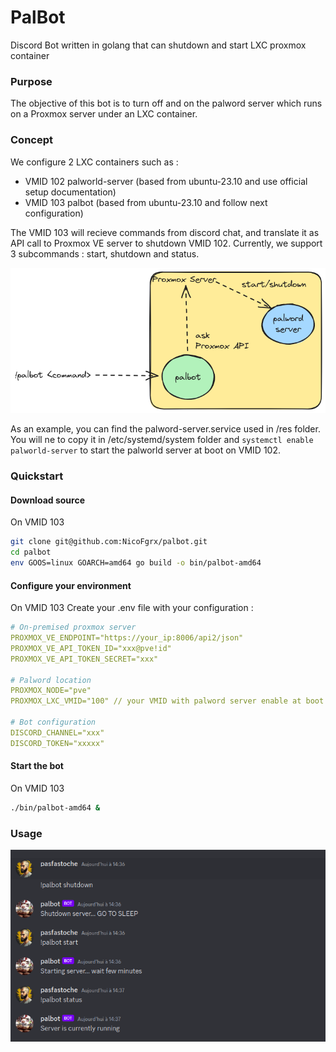 # PalBot
Discord Bot written in golang that can shutdown and start LXC proxmox container

### Purpose
The objective of this bot is to turn off and on the palword server which runs on a Proxmox server under an LXC container.

### Concept
We configure 2 LXC containers such as : 
- VMID 102 palworld-server (based from ubuntu-23.10 and use official setup documentation)
- VMID 103 palbot (based from ubuntu-23.10 and follow next configuration)

The VMID 103 will recieve commands from discord chat, and translate it as API call to Proxmox VE server to shutdown VMID 102.
Currently, we support 3 subcommands : start, shutdown and status.

<img src="./res/concept.excalidraw.png">

As an example, you can find the palword-server.service used in /res folder. You will ne to copy it in /etc/systemd/system folder and `systemctl enable palworld-server` to start the palworld server at boot on VMID 102.

### Quickstart
#### Download source
On VMID 103
```sh
git clone git@github.com:NicoFgrx/palbot.git
cd palbot 
env GOOS=linux GOARCH=amd64 go build -o bin/palbot-amd64
```

#### Configure your environment
On VMID 103
Create your .env file with your configuration : 

```yaml
# On-premised proxmox server
PROXMOX_VE_ENDPOINT="https://your_ip:8006/api2/json"
PROXMOX_VE_API_TOKEN_ID="xxx@pve!id"
PROXMOX_VE_API_TOKEN_SECRET="xxx"

# Palword location
PROXMOX_NODE="pve"
PROXMOX_LXC_VMID="100" // your VMID with palword server enable at boot

# Bot configuration
DISCORD_CHANNEL="xxx"
DISCORD_TOKEN="xxxxx"
```



#### Start the bot 
On VMID 103
```bash
./bin/palbot-amd64 & 
```

### Usage

<img src="./res/image.png">
